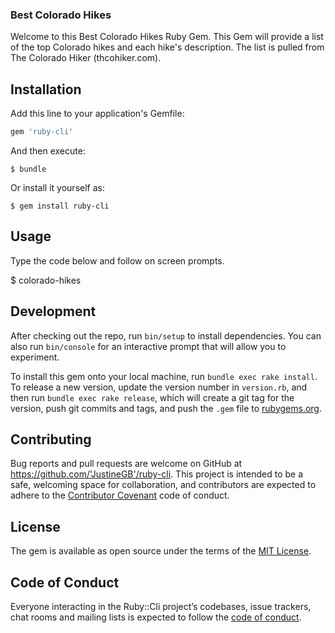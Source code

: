 ### Best Colorado Hikes
Welcome to this Best Colorado Hikes Ruby Gem. This Gem will provide a list of the top Colorado hikes and each hike's description. The list is pulled from The Colorado Hiker (thcohiker.com). 

## Installation

Add this line to your application's Gemfile:

```ruby
gem 'ruby-cli'
```

And then execute:

    $ bundle

Or install it yourself as:

    $ gem install ruby-cli

## Usage

Type the code below and follow on screen prompts.

  $ colorado-hikes

## Development

After checking out the repo, run `bin/setup` to install dependencies. You can also run `bin/console` for an interactive prompt that will allow you to experiment.

To install this gem onto your local machine, run `bundle exec rake install`. To release a new version, update the version number in `version.rb`, and then run `bundle exec rake release`, which will create a git tag for the version, push git commits and tags, and push the `.gem` file to [rubygems.org](https://rubygems.org).

## Contributing

Bug reports and pull requests are welcome on GitHub at https://github.com/'JustineGB'/ruby-cli. This project is intended to be a safe, welcoming space for collaboration, and contributors are expected to adhere to the [Contributor Covenant](http://contributor-covenant.org) code of conduct.

## License

The gem is available as open source under the terms of the [MIT License](https://opensource.org/licenses/MIT).

## Code of Conduct

Everyone interacting in the Ruby::Cli project’s codebases, issue trackers, chat rooms and mailing lists is expected to follow the [code of conduct](https://github.com/'JustineGB'/ruby-cli/blob/master/CODE_OF_CONDUCT.md).
